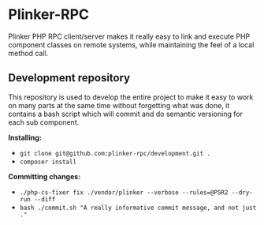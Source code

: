 **Plinker-RPC**
=========

Plinker PHP RPC client/server makes it really easy to link and execute PHP component classes on remote systems, while maintaining the feel of a local method call.

Development repository
----------------------

This repository is used to develop the entire project to make it easy to work on many parts at the same time without forgetting what was done,
it contains a bash script which will commit and do semantic versioning for each sub component.

**Installing:**

 - `git clone git@github.com:plinker-rpc/development.git .`
 - `composer install`

**Committing changes:**

 - `./php-cs-fixer fix ./vendor/plinker --verbose --rules=@PSR2 --dry-run --diff`
 - `bash ./commit.sh "A really informative commit message, and not just ."`
